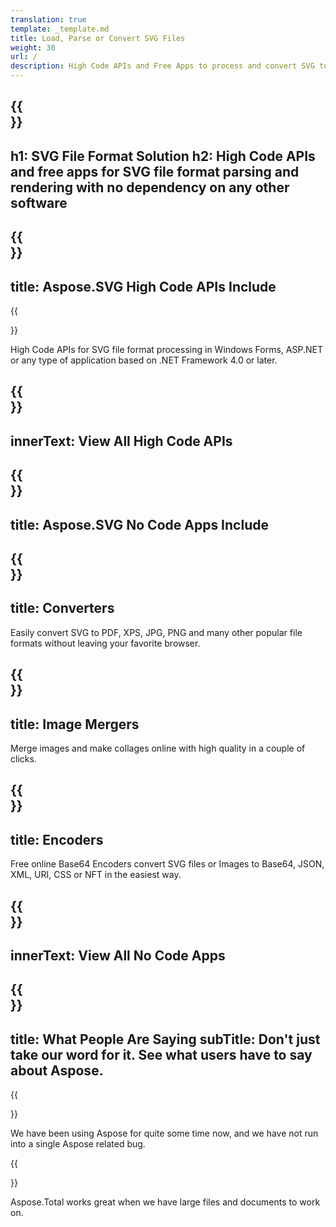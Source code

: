 ```yaml
---
translation: true
template: _template.md
title: Load, Parse or Convert SVG Files 
weight: 30
url: /
description: High Code APIs and Free Apps to process and convert SVG to PDF, XPS, and image formats.
---
```


{{<section banner>}}
---
h1: SVG File Format Solution
h2: High Code APIs and free apps for SVG file format parsing and rendering with no dependency on any other software
---

{{<section include>}}
---
title: Aspose.SVG High Code APIs Include
---

{{<section net>}}

High Code APIs for SVG file format processing in Windows Forms, ASP.NET or any type of application based on .NET Framework 4.0 or later.


{{<section button1>}}
---
innerText: View All High Code APIs
---

{{<section apps>}}
---
title: Aspose.SVG No Code Apps Include
---

{{<section converters>}}
---
title: Converters
---

Easily convert SVG to PDF, XPS, JPG, PNG and many other popular file formats without leaving your favorite browser.

{{<section mergers>}}
---
title: Image Mergers
---

Merge images and make collages online with high quality in a couple of clicks.

{{<section encoders>}}
---
title: Encoders
---

Free online Base64 Encoders convert SVG files or Images to Base64, JSON, XML, URI, CSS or NFT in the easiest way.

{{<section button2>}}
---
innerText: View All No Code Apps
---

{{<section people>}}
---
title: What People Are Saying
subTitle: Don't just take our word for it. See what users have to say about Aspose.
---

{{<section first>}}

We have been using Aspose for quite some time now, and we have not run into a single Aspose related bug.

{{<section second>}}

Aspose.Total works great when we have large files and documents to work on.